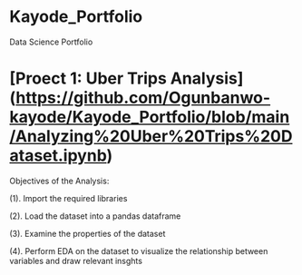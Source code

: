 # Kayode_Portfolio
Data Science Portfolio
# [Proect 1: Uber Trips Analysis] (https://github.com/Ogunbanwo-kayode/Kayode_Portfolio/blob/main/Analyzing%20Uber%20Trips%20Dataset.ipynb)
Objectives of the Analysis:

(1). Import the required libraries

(2). Load the dataset into a pandas dataframe

(3). Examine the properties of the dataset

(4). Perform EDA on the dataset to visualize the relationship between variables and draw relevant insghts
